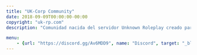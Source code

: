 ```yaml
---
title: "UK-Corp Community"
date: 2018-09-09T00:00:00-00:00
copyright: "uk-rp.com"
description: "Comunidad nacida del servidor Unknown Roleplay creado para SA-MP"

menu:
    - {url: "https://discord.gg/Av6MDD9", name: "Discord", target: "_blank"}
---
```

